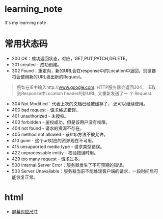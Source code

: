 # learning_note
It's my learning note .


# 常用状态码
* 200 OK：成功返回状态，对应，GET,PUT,PATCH,DELETE。
* 201 created  - 成功创建。
* 302 Found：重定向，新的URL会在response中的Location中返回，浏览器将会使用新的URL发出新的Request。
> 例如在IE中输入http://www.google.com. HTTP服务器会返回304， IE取到Response中Location header的新URL, 又重新发送了一 个 Request.
* 304 Not Modified：代表上次的文档已经被缓存了， 还可以继续使用。
* 400 bad request   - 请求格式错误。
* 401 unauthorized   - 未授权。
* 403 forbidden   - 鉴权成功，但是该用户没有权限。
* 404 not found - 请求的资源不存在。
* 405 method not allowed - 该http方法不被允许。
* 410 gone - 这个url对应的资源现在不可用。
* 415 unsupported media type - 请求类型错误。
* 422 unprocessable entity - 校验错误时用。
* 429 too many request - 请求过多。
* 500 Internal Server Error：服务器发生了不可预期的错误。
* 503 Server Unavailable：服务器当前不能处理客户端的请求，一段时间后可能恢复正常。

# html

* [屏幕对应尺寸](static/栅格参数.png)
